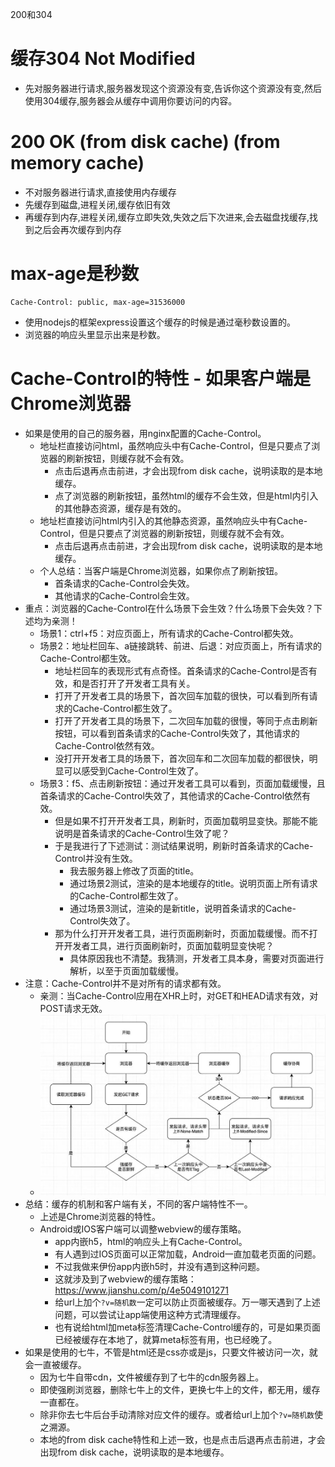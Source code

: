 200和304
# 缓存304 Not Modified
* 先对服务器进行请求,服务器发现这个资源没有变,告诉你这个资源没有变,然后使用304缓存,服务器会从缓存中调用你要访问的内容。
# 200 OK (from disk cache) (from memory cache)
* 不对服务器进行请求,直接使用内存缓存
* 先缓存到磁盘,进程关闭,缓存依旧有效
* 再缓存到内存,进程关闭,缓存立即失效,失效之后下次进来,会去磁盘找缓存,找到之后会再次缓存到内存

# max-age是秒数
```
Cache-Control: public, max-age=31536000
```
* 使用nodejs的框架express设置这个缓存的时候是通过毫秒数设置的。
* 浏览器的响应头里显示出来是秒数。

# Cache-Control的特性 - 如果客户端是Chrome浏览器
* 如果是使用的自己的服务器，用nginx配置的Cache-Control。
  - 地址栏直接访问html，虽然响应头中有Cache-Control，但是只要点了浏览器的刷新按钮，则缓存就不会有效。
    - 点击后退再点击前进，才会出现from disk cache，说明读取的是本地缓存。
    - 点了浏览器的刷新按钮，虽然html的缓存不会生效，但是html内引入的其他静态资源，缓存是有效的。
  - 地址栏直接访问html内引入的其他静态资源，虽然响应头中有Cache-Control，但是只要点了浏览器的刷新按钮，则缓存就不会有效。
    - 点击后退再点击前进，才会出现from disk cache，说明读取的是本地缓存。
  - 个人总结：当客户端是Chrome浏览器，如果你点了刷新按钮。
    - 首条请求的Cache-Control会失效。
    - 其他请求的Cache-Control会生效。
* 重点：浏览器的Cache-Control在什么场景下会生效？什么场景下会失效？下述均为亲测！
  - 场景1：ctrl+f5：对应页面上，所有请求的Cache-Control都失效。
  - 场景2：地址栏回车、a链接跳转、前进、后退：对应页面上，所有请求的Cache-Control都生效。
    - 地址栏回车的表现形式有点奇怪。首条请求的Cache-Control是否有效，和是否打开了开发者工具有关。
    - 打开了开发者工具的场景下，首次回车加载的很快，可以看到所有请求的Cache-Control都生效了。
    - 打开了开发者工具的场景下，二次回车加载的很慢，等同于点击刷新按钮，可以看到首条请求的Cache-Control失效了，其他请求的Cache-Control依然有效。
    - 没打开开发者工具的场景下，首次回车和二次回车加载的都很快，明显可以感受到Cache-Control生效了。
  - 场景3：f5、点击刷新按钮：通过开发者工具可以看到，页面加载缓慢，且首条请求的Cache-Control失效了，其他请求的Cache-Control依然有效。
    - 但是如果不打开开发者工具，刷新时，页面加载明显变快。那能不能说明是首条请求的Cache-Control生效了呢？
    - 于是我进行了下述测试：测试结果说明，刷新时首条请求的Cache-Control并没有生效。
      - 我去服务器上修改了页面的title。
      - 通过场景2测试，渲染的是本地缓存的title。说明页面上所有请求的Cache-Control都生效了。
      - 通过场景3测试，渲染的是新title，说明首条请求的Cache-Control失效了。
    - 那为什么打开开发者工具，进行页面刷新时，页面加载缓慢。而不打开开发者工具，进行页面刷新时，页面加载明显变快呢？
      - 具体原因我也不清楚。我猜测，开发者工具本身，需要对页面进行解析，以至于页面加载缓慢。
* 注意：Cache-Control并不是对所有的请求都有效。
  - 亲测：当Cache-Control应用在XHR上时，对GET和HEAD请求有效，对POST请求无效。
  - ![图片加载中...](./images/cache.jpg)
* 总结：缓存的机制和客户端有关，不同的客户端特性不一。
  - 上述是Chrome浏览器的特性。
  - Android或IOS客户端可以调整webview的缓存策略。
    - app内嵌h5，html的响应头上有Cache-Control。
    - 有人遇到过IOS页面可以正常加载，Android一直加载老页面的问题。
    - 不过我做来伊份app内嵌h5时，并没有遇到这种问题。
    - 这就涉及到了webview的缓存策略：https://www.jianshu.com/p/4e5049101271
    - 给url上加个`?v=随机数`一定可以防止页面被缓存。万一哪天遇到了上述问题，可以尝试让app端使用这种方式清理缓存。
    - 也有说给html加meta标签清理Cache-Control缓存的，可是如果页面已经被缓存在本地了，就算meta标签有用，也已经晚了。
* 如果是使用的七牛，不管是html还是css亦或是js，只要文件被访问一次，就会一直被缓存。
  - 因为七牛自带cdn，文件被缓存到了七牛的cdn服务器上。
  - 即使强刷浏览器，删除七牛上的文件，更换七牛上的文件，都无用，缓存一直都在。
  - 除非你去七牛后台手动清除对应文件的缓存。或者给url上加个`?v=随机数`使之溯源。
  - 本地的from disk cache特性和上述一致，也是点击后退再点击前进，才会出现from disk cache，说明读取的是本地缓存。
